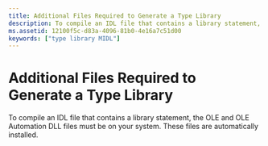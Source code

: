 ```yaml
---
title: Additional Files Required to Generate a Type Library
description: To compile an IDL file that contains a library statement, the OLE and OLE Automation DLL files must be on your system. These files are automatically installed.
ms.assetid: 12100f5c-d83a-4096-81b0-4e16a7c51d00
keywords: ["type library MIDL"]
---
```


# Additional Files Required to Generate a Type Library

To compile an IDL file that contains a library statement, the OLE and OLE Automation DLL files must be on your system. These files are automatically installed.

 

 




